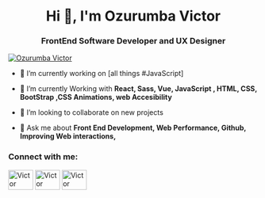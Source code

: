 
<h1 align="center">Hi 👋, I'm Ozurumba Victor</h1>
<h3 align="center">FrontEnd Software Developer and UX Designer</h3>


<p align="left"> <a href="https://twitter.com/MelaninSalad" target="blank"><img src="https://img.shields.io/twitter/follow/MelaninSalad?style=social" alt="Ozurumba Victor" /></a> </p>

- 🔭 I’m currently working on [all things #JavaScript]

- 🌱 I’m currently Working with **React, Sass, Vue, JavaScript , HTML, CSS, BootStrap ,CSS Animations, web Accesibility**

- 👯 I’m looking to collaborate on new projects

- 💬 Ask me about **Front End Development, Web Performance, Github, Improving Web interactions,**



<h3 align="left">Connect with me:</h3>
<p align="left">
<a href="https://dev.to/victoroz" target="blank"><img align="center" src="https://raw.githubusercontent.com/rahuldkjain/github-profile-readme-generator/master/src/images/icons/Social/devto.svg" alt="Victor Ozurumba" height="40" width="50" /></a>
<a href="https://twitter.com/MelaninSalad" target="blank"><img align="center" src="https://raw.githubusercontent.com/rahuldkjain/github-profile-readme-generator/master/src/images/icons/Social/twitter.svg" alt="Victor Ozurumba" height="40" width="50" /></a>
<a href="https://www.linkedin.com/in/victor-ozurumba-b15429209/" target="blank"><img align="center" src="https://raw.githubusercontent.com/rahuldkjain/github-profile-readme-generator/master/src/images/icons/Social/linked-in-alt.svg" alt="Victor Ozurumba" height="40" width="50" /></a>
</p>

